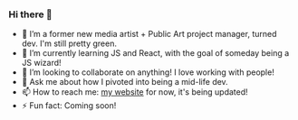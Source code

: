 ### Hi there 👋

- 🔭 I’m a former new media artist + Public Art project manager, turned dev.  I'm still pretty green.
- 🌱 I’m currently learning JS and React, with the goal of someday being a JS wizard!
- 👯 I’m looking to collaborate on anything!  I love working with people!
- 💬 Ask me about how I pivoted into being a mid-life dev.
- 📫 How to reach me: [my website](www.k8hansen.com) for now, it's being updated!
- ⚡ Fun fact: Coming soon!


